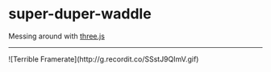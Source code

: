 # super-duper-waddle
Messing around with [three.js](https://threejs.org/)
<hr>
![Terrible Framerate](http://g.recordit.co/SSstJ9QImV.gif)
